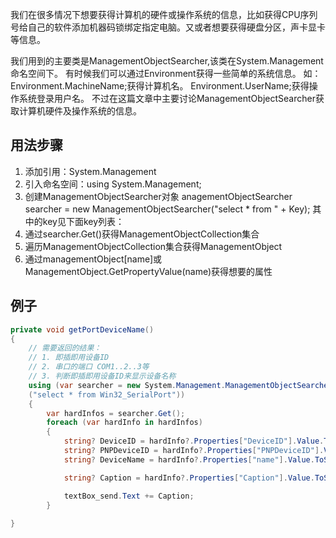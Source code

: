 我们在很多情况下想要获得计算机的硬件或操作系统的信息，比如获得CPU序列号给自己的软件添加机器码锁绑定指定电脑。又或者想要获得硬盘分区，声卡显卡等信息。

我们用到的主要类是ManagementObjectSearcher,该类在System.Management命名空间下。
有时候我们可以通过Environment获得一些简单的系统信息。
如：Environment.MachineName;获得计算机名。
Environment.UserName;获得操作系统登录用户名。
不过在这篇文章中主要讨论ManagementObjectSearcher获取计算机硬件及操作系统的信息。

## 用法步骤

1. 添加引用：System.Management
2. 引入命名空间：using System.Management;
3. 创建ManagementObjectSearcher对象
   anagementObjectSearcher searcher = new ManagementObjectSearcher("select * from " + Key);
   其中的key见下面key列表：
4. 通过searcher.Get()获得ManagementObjectCollection集合
5. 遍历ManagementObjectCollection集合获得ManagementObject
6. 通过managementObject[name]或ManagementObject.GetPropertyValue(name)获得想要的属性

## 例子

```csharp
private void getPortDeviceName()
{
    // 需要返回的结果：
    // 1. 即插即用设备ID
    // 2. 串口的端口 COM1..2..3等
    // 3. 判断即插即用设备ID来显示设备名称
    using (var searcher = new System.Management.ManagementObjectSearcher
    ("select * from Win32_SerialPort"))
    {
        var hardInfos = searcher.Get();
        foreach (var hardInfo in hardInfos)
        {
            string? DeviceID = hardInfo?.Properties["DeviceID"].Value.ToString();
            string? PNPDeviceID = hardInfo?.Properties["PNPDeviceID"].Value.ToString();
            string? DeviceName = hardInfo?.Properties["name"].Value.ToString();

            string? Caption = hardInfo?.Properties["Caption"].Value.ToString();

            textBox_send.Text += Caption;
        }
              
}
```
